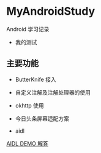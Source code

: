 # MyAndroidStudy
Android 学习记录

* 我的测试

## 主要功能

* ButterKnife 接入

* 自定义注解及注解处理器的使用

* okhttp 使用

* 今日头条屏幕适配方案

* aidl

[AIDL DEMO 解答](https://blog.csdn.net/u010349644/article/details/86583816)


